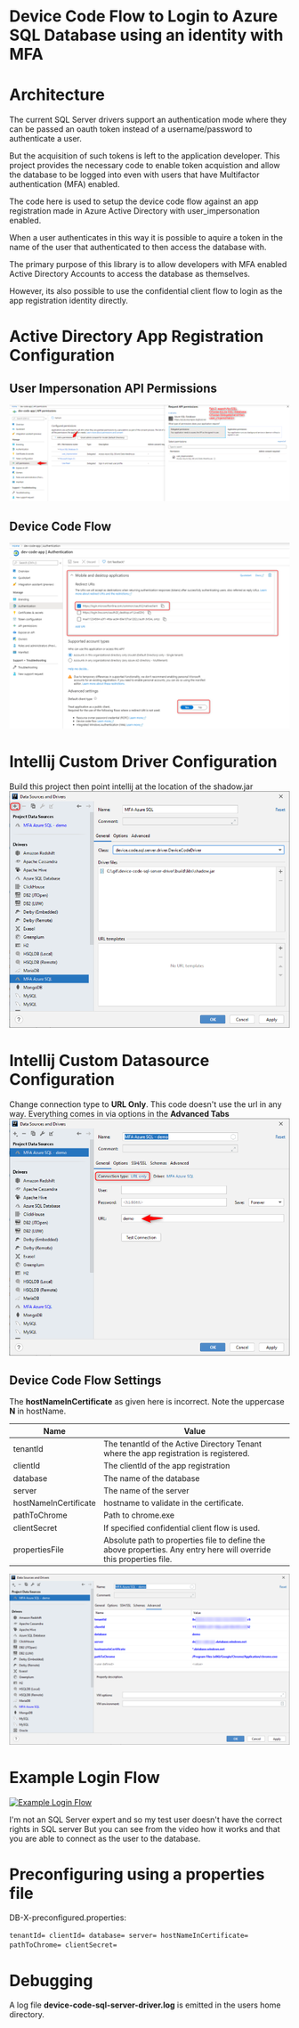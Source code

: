 # Device Code Flow to Login to Azure SQL Database using an identity with MFA


# Architecture

The current SQL Server drivers support an authentication mode where they can be passed an oauth token instead of a 
username/password to authenticate a user.

But the acquisition of such tokens is left to the application developer.  This project provides the necessary code to 
enable token acquistion and allow the database to be logged into even with users that have Multifactor 
authentication (MFA) enabled.

The code here is used to setup the device code flow against an app registration made in Azure Active Directory with 
user_impersonation enabled.

When a user authenticates in this way it is possible to aquire a token in the name of the user that authenticated to
then access the database with.

The primary purpose of this library is to allow developers with MFA enabled Active Directory Accounts to access the 
database as themselves.

However, its also possible to use the confidential client flow to login as the app registration identity directly.  

# Active Directory App Registration Configuration

## User Impersonation API Permissions
![images/app-registration-user-impersonation.png](images/app-registration-user-impersonation.png)

## Device Code Flow
![images/app-registration-user-impersonation.png](images/app-registration-device-code-flow.png)

# Intellij Custom Driver Configuration

Build this project then point intellij at the location of the shadow.jar
![](images/intellij-driver-configuration.png)

# Intellij Custom Datasource Configuration
 
Change connection type to **URL Only**.  This code doesn't use the url in any way.  Everything comes in via options in the **Advanced Tabs**
![](images/intellij-data-source-general.png)

## Device Code Flow Settings

The **hostNameInCertificate** as given here is incorrect.  Note the uppercase **N** in hostName.

 Name | Value 
 --- | ---
 tenantId | The tenantId of the Active Directory Tenant where the app registration is registered.
 clientId | The clientId of the app registration
 database | The name of the database
 server | The name of the server
 hostNameInCertificate | hostname to validate in the certificate.
 pathToChrome | Path to chrome.exe
 clientSecret | If specified confidential client flow is used.
 propertiesFile | Absolute path to properties file to define the above properties.  Any entry here will override this properties file.

![](images/intellij-data-source-advanced.png)


# Example Login Flow

[![Example Login Flow](http://img.youtube.com/vi/zwT9GFyvsy8/0.jpg)](http://www.youtube.com/watch?v=zwT9GFyvsy8 "Device Code Login Flow with SQL Server driver in Intellij")


I'm not an SQL Server expert and so my test user doesn't have the correct rights in SQL server
But you can see from the video how it works and that you are able to connect as the user
to the database.

# Preconfiguring using a properties file

DB-X-preconfigured.properties:

``
tenantId=
clientId=
database=
server=
hostNameInCertificate=
pathToChrome=
clientSecret=
``



# Debugging

A log file **device-code-sql-server-driver.log** is emitted in the users home directory.
